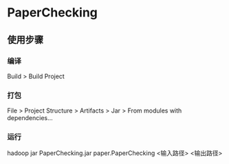 # PaperChecking

## 使用步骤

### 编译

Build > Build Project

### 打包

File > Project Structure > Artifacts > Jar > From modules with dependencies...

### 运行

hadoop jar PaperChecking.jar paper.PaperChecking <输入路径> <输出路径>
